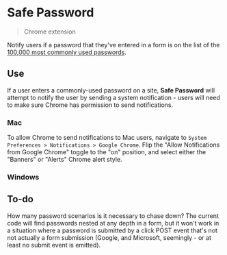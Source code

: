 # Safe Password
> Chrome extension

Notify users if a password that they've entered in a form is on the list of the [100,000 most commonly used passwords](https://github.com/danielmiessler/SecLists/blob/master/Passwords/Common-Credentials/10-million-password-list-top-100000.txt).

## Use

If a user enters a commonly-used password on a site, **Safe Password** will attempt to notify the user by sending a system notification - users will need to make sure Chrome has permission to send notifications.

### Mac

To allow Chrome to send notifications to Mac users, navigate to `System Preferences > Notifications > Google Chrome`. Flip the "Allow Notifications from Google Chrome" toggle to the "on" position, and select either the "Banners" or "Alerts" Chrome alert style.

### Windows

## To-do

How many password scenarios is it necessary to chase down? The current code will find passwords nested at any depth in a form, but it won't work in a situation where a password is submitted by a click POST event that's not not actually a form submission (Google, and Microsoft, seemingly - or at least no submit event is emitted).
